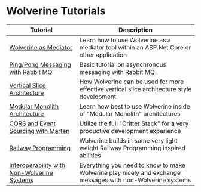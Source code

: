 # Wolverine Tutorials

| Tutorial                                                 | Description                                                                                                |
|----------------------------------------------------------|------------------------------------------------------------------------------------------------------------|
| [Wolverine as Mediator](/tutorials/mediator)             | Learn how to use Wolverine as a mediator tool within an ASP.Net Core or other application                  |
| [Ping/Pong Messaging with Rabbit MQ](/tutorials/ping-pong) | Basic tutorial on asynchronous messaging with Rabbit MQ                                                    |
| [Vertical Slice Architecture](./vertical-slice-architecture) | How Wolverine can be used for more effective vertical slice architecture style development                 |
| [Modular Monolith Architecture](./modular-monolith) | Learn how best to use Wolverine inside of "Modular Monolith" architectures                                 |
| [CQRS and Event Sourcing with Marten](./cqrs-with-marten) | Utilize the full "Critter Stack" for a very productive development experience                              |
| [Railway Programming](./railway-programming) | Wolverine builds in some very light weight Railway Programming inspired abilities                          |
|[Interoperability with Non-Wolverine Systems](./interop) | Everything you need to know to make Wolverine play nicely and exchange messages with non-Wolverine systems |
